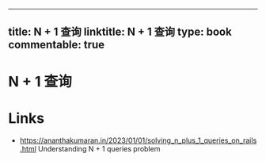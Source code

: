 
---
title: N + 1 查询
linktitle: N + 1 查询
type: book
commentable: true
---

# N + 1 查询

# Links

- https://ananthakumaran.in/2023/01/01/solving_n_plus_1_queries_on_rails.html Understanding N + 1 queries problem

    